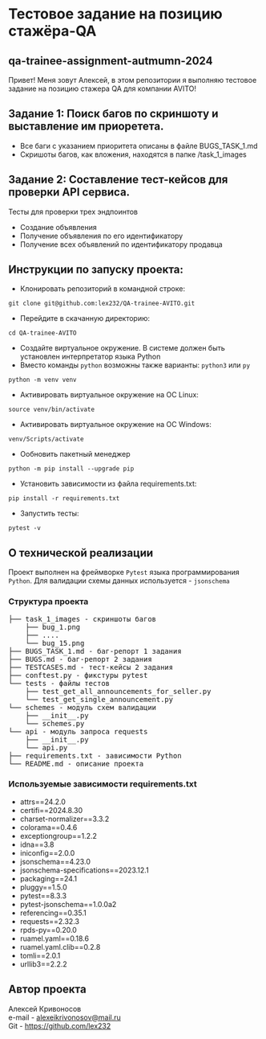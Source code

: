 # Тестовое задание на позицию стажёра-QA
## qa-trainee-assignment-autmumn-2024 

Привет! Меня зовут Алексей, в этом репозитории я выполняю тестовое задание на позицию стажера QA для компании AVITO!<br>

## Задание 1: Поиск багов по скриншоту и выставление им приоретета.

- Все баги с указанием приоритета описаны в файле BUGS_TASK_1.md
- Скришоты багов, как вложения, находятся в папке /task_1_images

## Задание 2: Составление тест-кейсов для проверки API сервиса.

Тесты для проверки трех эндпоинтов
- Создание объявления
- Получение объявления по его идентификатору
- Получение всех объявлений по идентификатору продавца

## Инструкции по запуску проекта:

- Клонировать репозиторий в командной строке:
```
git clone git@github.com:lex232/QA-trainee-AVITO.git
```
- Перейдите в скачанную директорию:
```
cd QA-trainee-AVITO
```
- Cоздайте виртуальное окружение. В системе должен быть установлен интерпретатор языка Python
- Вместо команды `python` возможны также варианты: `python3` или `py`
```
python -m venv venv
```
- Активировать виртуальное окружение на ОС Linux:
```
source venv/bin/activate
```
- Активировать виртуальное окружение на ОС Windows:
```
venv/Scripts/activate
```    
- Ообновить пакетный менеджер
```
python -m pip install --upgrade pip
```
- Установить зависимости из файла requirements.txt:
```
pip install -r requirements.txt
```    
- Запустить тесты:
```
pytest -v
```    

## О технической реализации

Проект выполнен на фреймворке `Pytest` языка программирования `Python`. Для валидации схемы данных используется - `jsonschema`

### Структура проекта
<pre>
├── task_1_images - скриншоты багов
    ├── bug_1.png
    ├── ....
    └── bug_15.png
├── BUGS_TASK_1.md - баг-репорт 1 задания
├── BUGS.md - баг-репорт 2 задания
├── TESTCASES.md - тест-кейсы 2 задания
├── conftest.py - фикстуры pytest
└── tests - файлы тестов
    ├── test_get_all_announcements_for_seller.py
    └── test_get_single_announcement.py
└── schemes - модуль схем валидации
    ├── __init__.py
    └── schemes.py
└── api - модуль запроса requests
    ├── __init__.py
    └── api.py
├── requirements.txt - зависимости Python
└── README.md - описание проекта
</pre>
### Используемые зависимости requirements.txt

- attrs==24.2.0<br>
- certifi==2024.8.30<br>
- charset-normalizer==3.3.2<br>
- colorama==0.4.6<br>
- exceptiongroup==1.2.2<br>
- idna==3.8<br>
- iniconfig==2.0.0<br>
- jsonschema==4.23.0<br>
- jsonschema-specifications==2023.12.1<br>
- packaging==24.1<br>
- pluggy==1.5.0<br>
- pytest==8.3.3<br>
- pytest-jsonschema==1.0.0a2<br>
- referencing==0.35.1<br>
- requests==2.32.3<br>
- rpds-py==0.20.0<br>
- ruamel.yaml==0.18.6<br>
- ruamel.yaml.clib==0.2.8<br>
- tomli==2.0.1<br>
- urllib3==2.2.2<br>

## Автор проекта

 Алексей Кривоносов<br>
 e-mail - alexeikrivonosov@mail.ru<br>
 Git - https://github.com/lex232